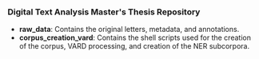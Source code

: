 ### Digital Text Analysis Master's Thesis Repository

- **raw_data**: Contains the original letters, metadata, and annotations.
- **corpus_creation_vard**: Contains the shell scripts used for the creation of the corpus, VARD processing, and creation of the NER subcorpora.
